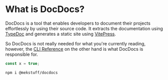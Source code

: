 # What is DocDocs?

DocDocs is a tool that enables developers to document their projects effortlessly by using their source code. It extracts the documentation using [TypeDoc](#) and generates a static site using [VitePress](#).

So DocDocs is not really needed for what you're currently reading, however, the [CLI Reference](/api/function/addnavlinktoviteuserconfig.html) on the other hand is what DocDocs is responsible for.

```ts
const x = true;
```

```shell
npm i @mekstuff/docdocs
```